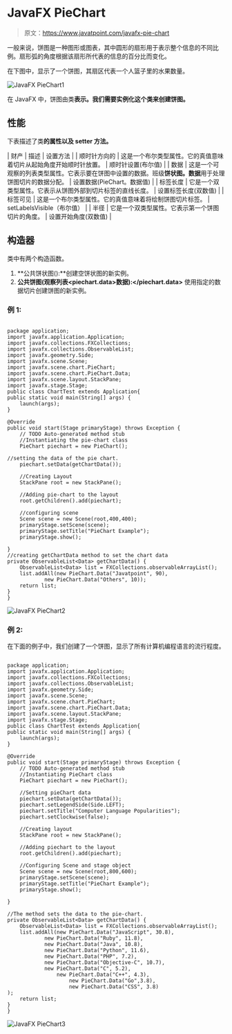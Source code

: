 # JavaFX PieChart

> 原文：<https://www.javatpoint.com/javafx-pie-chart>

一般来说，饼图是一种图形或图表，其中圆形的扇形用于表示整个信息的不同比例。扇形弧的角度根据该扇形所代表的信息的百分比而变化。

在下图中，显示了一个饼图，其扇区代表一个人篮子里的水果数量。

![JavaFX PieChart1](../img/0ef6c87bce729599b996844ae21b87ec.png)

在 JavaFX 中，饼图由类**表示。我们需要实例化这个类来创建饼图。**

## 性能

下表描述了类**的属性以及 setter 方法。**

| 财产 | 描述 | 设置方法 |
| 顺时针方向的 | 这是一个布尔类型属性。它的真值意味着切片从起始角度开始顺时针放置。 | 顺时针设置(布尔值) |
| 数据 | 这是一个可观察的列表类型属性。它表示要在饼图中设置的数据。班级**饼状图。数据**用于处理饼图切片的数据分配。 | 设置数据(PieChart。数据值) |
| 标签长度 | 它是一个双类型属性。它表示从饼图外部到切片标签的直线长度。 | 设置标签长度(双数值) |
| 标签可见 | 这是一个布尔类型属性。它的真值意味着将绘制饼图切片标签。 | setLabelsVisible（布尔值） |
| 半径 | 它是一个双类型属性。它表示第一个饼图切片的角度。 | 设置开始角度(双数值) |

## 构造器

类中有两个构造函数。

1.  **公共饼状图():**创建空饼状图的新实例。
2.  **公共饼图(观察列表<piechart.data>数据):</piechart.data>** 使用指定的数据切片创建饼图的新实例。

### 例 1:

```

package application;
import javafx.application.Application;
import javafx.collections.FXCollections;
import javafx.collections.ObservableList;
import javafx.geometry.Side;
import javafx.scene.Scene;
import javafx.scene.chart.PieChart;
import javafx.scene.chart.PieChart.Data;
import javafx.scene.layout.StackPane;
import javafx.stage.Stage;
public class ChartTest extends Application{
public static void main(String[] args) {
	launch(args);
}

@Override
public void start(Stage primaryStage) throws Exception {
	// TODO Auto-generated method stub
	//Instantiating the pie-chart class 
	PieChart piechart = new PieChart();

//setting the data of the pie chart.
	piechart.setData(getChartData());

	//Creating Layout 
	StackPane root = new StackPane();

	//Adding pie-chart to the layout 
	root.getChildren().add(piechart);

	//configuring scene 
	Scene scene = new Scene(root,400,400);
	primaryStage.setScene(scene);
	primaryStage.setTitle("PieChart Example");
	primaryStage.show();

}
//creating getChartData method to set the chart data 
private ObservableList<Data> getChartData() {
    ObservableList<Data> list = FXCollections.observableArrayList();
    list.addAll(new PieChart.Data("Javatpoint", 90),
            new PieChart.Data("Others", 10));
    return list;
}
}

```

![JavaFX PieChart2](../img/2a56cf9bc173ea677f1e8e91af3a1ec2.png)

### 例 2:

在下面的例子中，我们创建了一个饼图，显示了所有计算机编程语言的流行程度。

```

package application;
import javafx.application.Application;
import javafx.collections.FXCollections;
import javafx.collections.ObservableList;
import javafx.geometry.Side;
import javafx.scene.Scene;
import javafx.scene.chart.PieChart;
import javafx.scene.chart.PieChart.Data;
import javafx.scene.layout.StackPane;
import javafx.stage.Stage;
public class ChartTest extends Application{
public static void main(String[] args) {
	launch(args);
}

@Override
public void start(Stage primaryStage) throws Exception {
	// TODO Auto-generated method stub
	//Instantiating PieChart class 
	PieChart piechart = new PieChart();

	//Setting pieChart data  
	piechart.setData(getChartData());
	piechart.setLegendSide(Side.LEFT);
	piechart.setTitle("Computer Language Popularities");
	piechart.setClockwise(false);

	//Creating layout 
	StackPane root = new StackPane();

	//Adding piechart to the layout 
	root.getChildren().add(piechart);

	//Configuring Scene and stage object 
	Scene scene = new Scene(root,800,600);
	primaryStage.setScene(scene);
	primaryStage.setTitle("PieChart Example");
	primaryStage.show();

}

//The method sets the data to the pie-chart.  
private ObservableList<Data> getChartData() {
    ObservableList<Data> list = FXCollections.observableArrayList();
    list.addAll(new PieChart.Data("JavaScript", 30.8),
    		new PieChart.Data("Ruby", 11.8),
    		new PieChart.Data("Java", 10.8),
    		new PieChart.Data("Python", 11.6),
    		new PieChart.Data("PHP", 7.2),
    		new PieChart.Data("Objective-C", 10.7),
    		new PieChart.Data("C", 5.2),
         	   	new PieChart.Data("C++", 4.3),
            		new PieChart.Data("Go",3.8),
            		new PieChart.Data("CSS", 3.8)
);
    return list;
}
}

```

![JavaFX PieChart3](../img/1c1fb9cedb3121b7e1b87873e49726bd.png)